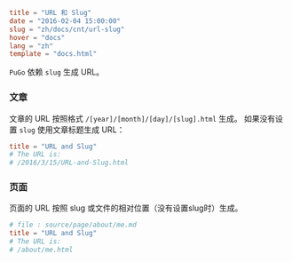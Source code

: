 ```toml
title = "URL 和 Slug"
date = "2016-02-04 15:00:00"
slug = "zh/docs/cnt/url-slug"
hover = "docs"
lang = "zh"
template = "docs.html"
```

`PuGo` 依赖 `slug` 生成 URL。

### 文章

文章的 URL 按照格式 `/[year]/[month]/[day]/[slug].html` 生成。 如果没有设置 `slug` 使用文章标题生成 URL：

```toml
title = "URL and Slug"
# The URL is:
# /2016/3/15/URL-and-Slug.html
```

### 页面

页面的 URL 按照 slug 或文件的相对位置（没有设置slug时）生成。

```toml
# file : source/page/about/me.md
title = "URL and Slug"
# The URL is:
# /about/me.html
```

